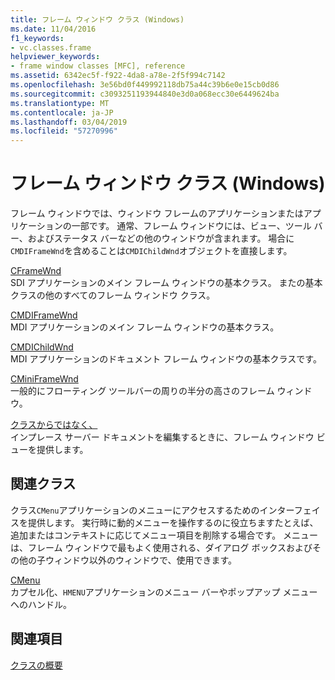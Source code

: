 ```yaml
---
title: フレーム ウィンドウ クラス (Windows)
ms.date: 11/04/2016
f1_keywords:
- vc.classes.frame
helpviewer_keywords:
- frame window classes [MFC], reference
ms.assetid: 6342ec5f-f922-4da8-a78e-2f5f994c7142
ms.openlocfilehash: 3e56bd0f449992118db75a44c39b6e0e15cb0d86
ms.sourcegitcommit: c3093251193944840e3d0a068ecc30e6449624ba
ms.translationtype: MT
ms.contentlocale: ja-JP
ms.lasthandoff: 03/04/2019
ms.locfileid: "57270996"
---
```

# <a name="frame-window-classes-windows"></a>フレーム ウィンドウ クラス (Windows)

フレーム ウィンドウでは、ウィンドウ フレームのアプリケーションまたはアプリケーションの一部です。 通常、フレーム ウィンドウには、ビュー、ツール バー、およびステータス バーなどの他のウィンドウが含まれます。 場合に`CMDIFrameWnd`を含めることは`CMDIChildWnd`オブジェクトを直接します。

[CFrameWnd](../mfc/reference/cframewnd-class.md)<br/>
SDI アプリケーションのメイン フレーム ウィンドウの基本クラス。 またの基本クラスの他のすべてのフレーム ウィンドウ クラス。

[CMDIFrameWnd](../mfc/reference/cmdiframewnd-class.md)<br/>
MDI アプリケーションのメイン フレーム ウィンドウの基本クラス。

[CMDIChildWnd](../mfc/reference/cmdichildwnd-class.md)<br/>
MDI アプリケーションのドキュメント フレーム ウィンドウの基本クラスです。

[CMiniFrameWnd](../mfc/reference/cminiframewnd-class.md)<br/>
一般的にフローティング ツールバーの周りの半分の高さのフレーム ウィンドウ。

[クラスからではなく、](../mfc/reference/coleipframewnd-class.md)<br/>
インプレース サーバー ドキュメントを編集するときに、フレーム ウィンドウ ビューを提供します。

## <a name="related-class"></a>関連クラス

クラス`CMenu`アプリケーションのメニューにアクセスするためのインターフェイスを提供します。 実行時に動的メニューを操作するのに役立ちますたとえば、追加またはコンテキストに応じてメニュー項目を削除する場合です。 メニューは、フレーム ウィンドウで最もよく使用される、ダイアログ ボックスおよびその他の子ウィンドウ以外のウィンドウで、使用できます。

[CMenu](../mfc/reference/cmenu-class.md)<br/>
カプセル化、`HMENU`アプリケーションのメニュー バーやポップアップ メニューへのハンドル。

## <a name="see-also"></a>関連項目

[クラスの概要](../mfc/class-library-overview.md)
